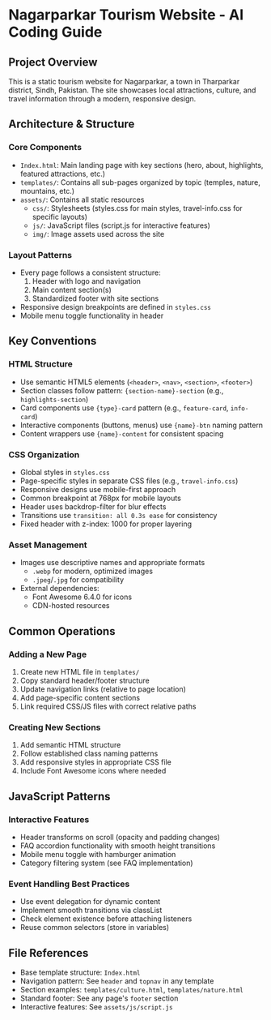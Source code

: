 # Nagarparkar Tourism Website - AI Coding Guide

## Project Overview
This is a static tourism website for Nagarparkar, a town in Tharparkar district, Sindh, Pakistan. The site showcases local attractions, culture, and travel information through a modern, responsive design.

## Architecture & Structure

### Core Components
- `Index.html`: Main landing page with key sections (hero, about, highlights, featured attractions, etc.)
- `templates/`: Contains all sub-pages organized by topic (temples, nature, mountains, etc.)
- `assets/`: Contains all static resources
  - `css/`: Stylesheets (styles.css for main styles, travel-info.css for specific layouts)
  - `js/`: JavaScript files (script.js for interactive features)
  - `img/`: Image assets used across the site

### Layout Patterns
- Every page follows a consistent structure:
  1. Header with logo and navigation
  2. Main content section(s)
  3. Standardized footer with site sections
- Responsive design breakpoints are defined in `styles.css`
- Mobile menu toggle functionality in header

## Key Conventions

### HTML Structure
- Use semantic HTML5 elements (`<header>`, `<nav>`, `<section>`, `<footer>`)
- Section classes follow pattern: `{section-name}-section` (e.g., `highlights-section`)
- Card components use `{type}-card` pattern (e.g., `feature-card`, `info-card`)
- Interactive components (buttons, menus) use `{name}-btn` naming pattern
- Content wrappers use `{name}-content` for consistent spacing

### CSS Organization
- Global styles in `styles.css`
- Page-specific styles in separate CSS files (e.g., `travel-info.css`)
- Responsive designs use mobile-first approach
- Common breakpoint at 768px for mobile layouts
- Header uses backdrop-filter for blur effects
- Transitions use `transition: all 0.3s ease` for consistency
- Fixed header with z-index: 1000 for proper layering

### Asset Management
- Images use descriptive names and appropriate formats
  - `.webp` for modern, optimized images
  - `.jpeg`/`.jpg` for compatibility
- External dependencies:
  - Font Awesome 6.4.0 for icons
  - CDN-hosted resources

## Common Operations

### Adding a New Page
1. Create new HTML file in `templates/`
2. Copy standard header/footer structure
3. Update navigation links (relative to page location)
4. Add page-specific content sections
5. Link required CSS/JS files with correct relative paths

### Creating New Sections
1. Add semantic HTML structure
2. Follow established class naming patterns
3. Add responsive styles in appropriate CSS file
4. Include Font Awesome icons where needed

## JavaScript Patterns

### Interactive Features
- Header transforms on scroll (opacity and padding changes)
- FAQ accordion functionality with smooth height transitions
- Mobile menu toggle with hamburger animation
- Category filtering system (see FAQ implementation)

### Event Handling Best Practices
- Use event delegation for dynamic content
- Implement smooth transitions via classList
- Check element existence before attaching listeners
- Reuse common selectors (store in variables)

## File References
- Base template structure: `Index.html`
- Navigation pattern: See `header` and `topnav` in any template
- Section examples: `templates/culture.html`, `templates/nature.html`
- Standard footer: See any page's `footer` section
- Interactive features: See `assets/js/script.js`